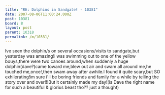 ```yaml
---
title: "RE: Dolphins in Sandgate! - 10381"
date: 2007-08-06T11:00:24.000Z
post: 10381
board: 8
layout: post
parent: 10318
permalink: /m/10381/
---
```

Ive seen the dolphin/s on several occasions/visits to sandgate,but yesterday was amazing!i was swimming out to one of the yellow bouys,there were two canoes around,when suddenly a huge dolphin(dave?)came toward me,blew out air and swam all around me,he touched me,once!,then swam away after awhile.I found it quite scary,but SO exhilerating!im sure i'll be boring friends and family for a while by telling the story over and over!!!But it certainly made my day!(is Dave the right name for such a beautiful & glorius beast tho?? just a thought)
